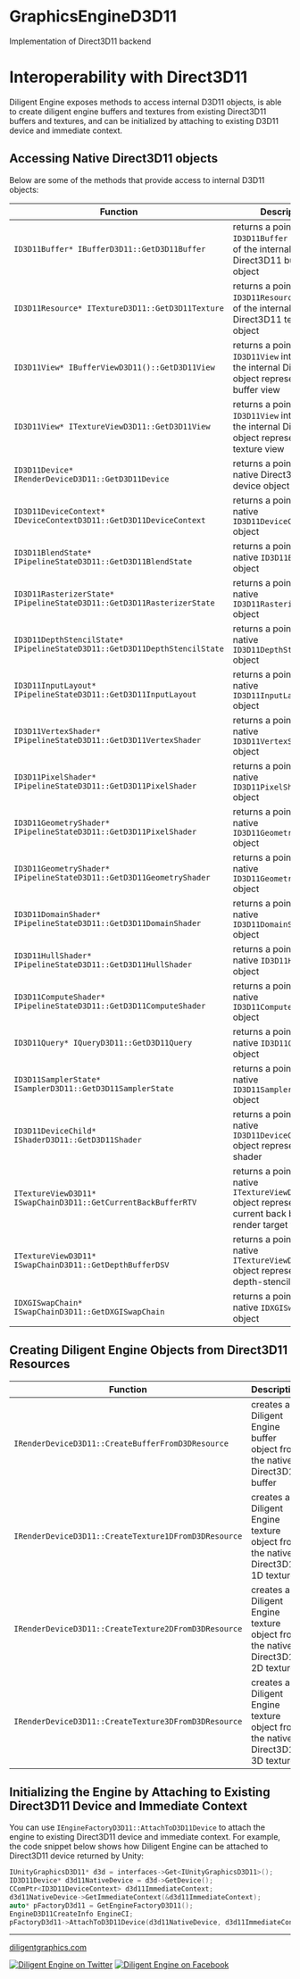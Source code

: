 
# GraphicsEngineD3D11

Implementation of Direct3D11 backend

# Interoperability with Direct3D11

Diligent Engine exposes methods to access internal D3D11 objects, is able to create diligent engine buffers
and textures from existing Direct3D11 buffers and textures, and can be initialized by attaching to existing D3D11
device and immediate context.

## Accessing Native Direct3D11 objects

Below are some of the methods that provide access to internal D3D11 objects:

|                              Function                                     |                              Description                                                                        |
|---------------------------------------------------------------------------|-----------------------------------------------------------------------------------------------------------------|
| `ID3D11Buffer* IBufferD3D11::GetD3D11Buffer`                              | returns a pointer to the `ID3D11Buffer` interface of the internal Direct3D11 buffer object                      |
| `ID3D11Resource* ITextureD3D11::GetD3D11Texture`                          | returns a pointer to the `ID3D11Resource` interface of the internal Direct3D11 texture object                   |
| `ID3D11View* IBufferViewD3D11()::GetD3D11View`                            | returns a pointer to the `ID3D11View` interface of the internal Direct3D11 object representing the buffer view  |
| `ID3D11View* ITextureViewD3D11::GetD3D11View`                             | returns a pointer to the `ID3D11View` interface of the internal Direct3D11 object representing the texture view |
| `ID3D11Device* IRenderDeviceD3D11::GetD3D11Device`                        | returns a pointer to the native Direct3D11 device object                                                        |
| `ID3D11DeviceContext* IDeviceContextD3D11::GetD3D11DeviceContext`         | returns a pointer to the native `ID3D11DeviceContext` object                                                    |
| `ID3D11BlendState* IPipelineStateD3D11::GetD3D11BlendState`               | returns a pointer to the native `ID3D11BlendState` object                                                       |
| `ID3D11RasterizerState* IPipelineStateD3D11::GetD3D11RasterizerState`     | returns a pointer to the native `ID3D11RasterizerState` object                                                  |
| `ID3D11DepthStencilState* IPipelineStateD3D11::GetD3D11DepthStencilState` | returns a pointer to the native `ID3D11DepthStencilState` object                                                |
| `ID3D11InputLayout* IPipelineStateD3D11::GetD3D11InputLayout`             | returns a pointer to the native `ID3D11InputLayout` object                                                      |
| `ID3D11VertexShader* IPipelineStateD3D11::GetD3D11VertexShader`           | returns a pointer to the native `ID3D11VertexShader` object                                                     |
| `ID3D11PixelShader* IPipelineStateD3D11::GetD3D11PixelShader`             | returns a pointer to the native `ID3D11PixelShader` object                                                      |
| `ID3D11GeometryShader* IPipelineStateD3D11::GetD3D11PixelShader`          | returns a pointer to the native `ID3D11GeometryShader` object                                                   |
| `ID3D11GeometryShader* IPipelineStateD3D11::GetD3D11GeometryShader`       | returns a pointer to the native `ID3D11GeometryShader` object                                                   |
| `ID3D11DomainShader* IPipelineStateD3D11::GetD3D11DomainShader`           | returns a pointer to the native `ID3D11DomainShader` object                                                     |
| `ID3D11HullShader* IPipelineStateD3D11::GetD3D11HullShader`               | returns a pointer to the native `ID3D11HullShader` object                                                       |
| `ID3D11ComputeShader* IPipelineStateD3D11::GetD3D11ComputeShader`         | returns a pointer to the native `ID3D11ComputeShader` object                                                    |
| `ID3D11Query* IQueryD3D11::GetD3D11Query`                                 | returns a pointer to the native `ID3D11Query` object                                                            |
| `ID3D11SamplerState* ISamplerD3D11::GetD3D11SamplerState`                 | returns a pointer to the native `ID3D11SamplerState` object                                                     |
| `ID3D11DeviceChild* IShaderD3D11::GetD3D11Shader`                         | returns a pointer to the native `ID3D11DeviceChild` object representing the shader                              |
| `ITextureViewD3D11* ISwapChainD3D11::GetCurrentBackBufferRTV`             | returns a pointer to the native `ITextureViewD3D11` object representing current back buffer render target view  |
| `ITextureViewD3D11* ISwapChainD3D11::GetDepthBufferDSV`                   | returns a pointer to the native `ITextureViewD3D11` object representing depth-stencil view                      |
| `IDXGISwapChain* ISwapChainD3D11::GetDXGISwapChain`                       | returns a pointer to the native `IDXGISwapChain` object                                                         |

## Creating Diligent Engine Objects from Direct3D11 Resources

|                              Function                 |                              Description                                        |
|-------------------------------------------------------|---------------------------------------------------------------------------------|
| `IRenderDeviceD3D11::CreateBufferFromD3DResource`     | creates a Diligent Engine buffer object from the native Direct3D11 buffer       |
| `IRenderDeviceD3D11::CreateTexture1DFromD3DResource`  | creates a Diligent Engine texture object from the native Direct3D11 1D texture  |
| `IRenderDeviceD3D11::CreateTexture2DFromD3DResource`  | creates a Diligent Engine texture object from the native Direct3D11 2D texture  |
| `IRenderDeviceD3D11::CreateTexture3DFromD3DResource`  | creates a Diligent Engine texture object from the native Direct3D11 3D texture  |
 

## Initializing the Engine by Attaching to Existing Direct3D11 Device and Immediate Context

You can use `IEngineFactoryD3D11::AttachToD3D11Device` to attach the engine to existing Direct3D11 device and immediate context.
For example, the code snippet below shows how Diligent Engine can be attached to Direct3D11 device returned by Unity:

```cpp
IUnityGraphicsD3D11* d3d = interfaces->Get<IUnityGraphicsD3D11>();
ID3D11Device* d3d11NativeDevice = d3d->GetDevice();
CComPtr<ID3D11DeviceContext> d3d11ImmediateContext;
d3d11NativeDevice->GetImmediateContext(&d3d11ImmediateContext);
auto* pFactoryD3d11 = GetEngineFactoryD3D11();
EngineD3D11CreateInfo EngineCI;
pFactoryD3d11->AttachToD3D11Device(d3d11NativeDevice, d3d11ImmediateContext, EngineCI, &m_Device, &m_Context, 0);
```

-------------------

[diligentgraphics.com](http://diligentgraphics.com)

[![Diligent Engine on Twitter](https://github.com/DiligentGraphics/DiligentCore/blob/master/media/twitter.png)](https://twitter.com/diligentengine)
[![Diligent Engine on Facebook](https://github.com/DiligentGraphics/DiligentCore/blob/master/media/facebook.png)](https://www.facebook.com/DiligentGraphics/)
